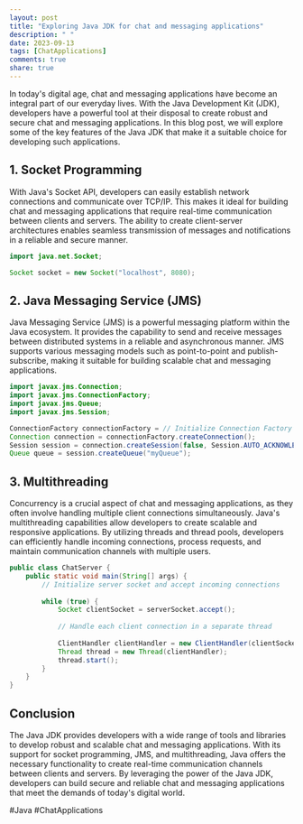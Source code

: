 ```yaml
---
layout: post
title: "Exploring Java JDK for chat and messaging applications"
description: " "
date: 2023-09-13
tags: [ChatApplications]
comments: true
share: true
---
```


In today's digital age, chat and messaging applications have become an integral part of our everyday lives. With the Java Development Kit (JDK), developers have a powerful tool at their disposal to create robust and secure chat and messaging applications. In this blog post, we will explore some of the key features of the Java JDK that make it a suitable choice for developing such applications.

## 1. Socket Programming

With Java's Socket API, developers can easily establish network connections and communicate over TCP/IP. This makes it ideal for building chat and messaging applications that require real-time communication between clients and servers. The ability to create client-server architectures enables seamless transmission of messages and notifications in a reliable and secure manner.

```java
import java.net.Socket;

Socket socket = new Socket("localhost", 8080);
```

## 2. Java Messaging Service (JMS)

Java Messaging Service (JMS) is a powerful messaging platform within the Java ecosystem. It provides the capability to send and receive messages between distributed systems in a reliable and asynchronous manner. JMS supports various messaging models such as point-to-point and publish-subscribe, making it suitable for building scalable chat and messaging applications.

```java
import javax.jms.Connection;
import javax.jms.ConnectionFactory;
import javax.jms.Queue;
import javax.jms.Session;

ConnectionFactory connectionFactory = // Initialize Connection Factory
Connection connection = connectionFactory.createConnection();
Session session = connection.createSession(false, Session.AUTO_ACKNOWLEDGE);
Queue queue = session.createQueue("myQueue");
```

## 3. Multithreading

Concurrency is a crucial aspect of chat and messaging applications, as they often involve handling multiple client connections simultaneously. Java's multithreading capabilities allow developers to create scalable and responsive applications. By utilizing threads and thread pools, developers can efficiently handle incoming connections, process requests, and maintain communication channels with multiple users.

```java
public class ChatServer {
    public static void main(String[] args) {
        // Initialize server socket and accept incoming connections
        
        while (true) {
            Socket clientSocket = serverSocket.accept();
            
            // Handle each client connection in a separate thread
            
            ClientHandler clientHandler = new ClientHandler(clientSocket);
            Thread thread = new Thread(clientHandler);
            thread.start();
        }
    }
}
```

## Conclusion

The Java JDK provides developers with a wide range of tools and libraries to develop robust and scalable chat and messaging applications. With its support for socket programming, JMS, and multithreading, Java offers the necessary functionality to create real-time communication channels between clients and servers. By leveraging the power of the Java JDK, developers can build secure and reliable chat and messaging applications that meet the demands of today's digital world.

#Java #ChatApplications